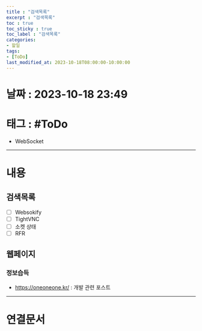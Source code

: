 ```yaml
---
title : "검색목록"
excerpt : "검색목록"
toc : true
toc_sticky : true
toc_label : "검색목록"
categories:
- 할일
tags:
- [ToDo]
last_modified_at: 2023-10-18T08:00:00-10:00:00
---
```


# 날짜 : 2023-10-18 23:49

# 태그 : #ToDo
- WebSocket

---

# 내용

## 검색목록
- [ ] Websokify
- [ ] TightVNC
- [ ] 소켓 상태
- [ ] RFR

## 웹페이지

### 정보습득
- https://oneoneone.kr/ : 개발 관련 포스트

---

# 연결문서
